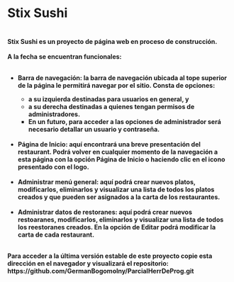 <body>
    <h1>Stix Sushi<h1>
            <p>
            <h4>
                Stix Sushi es un proyecto de página web en proceso de construcción. <br><br>
                A la fecha se encuentran funcionales:
                <ul> <br>
                    <li> Barra de navegación: la barra de navegación ubicada al tope superior de la página le permitirá
                        navegar por el sitio. Consta de opciones: </li>
                    <ul>
                        <li style="list-style-type: circle;">a su izquierda destinadas para usuarios en general, y</li>
                        <li style="list-style-type: circle;">a su derecha destinadas a quienes tengan permisos de
                            administradores.</li>
                        <li style="list-style-type: square;">En un futuro, para acceder a las opciones de administrador
                            será necesario detallar un usuario y contraseña.</li> <br>
                    </ul>
                    <li>Página de Inicio: aquí encontrará una breve presentación del restaurant. Podrá volver en
                        cualquier momento de la navegación a esta página con la opción Página de Inicio o haciendo clic
                        en el icono
                        presentado con el logo.</li> <br>
                    <li>Administrar menú general: aquí podrá crear nuevos platos, modificarlos, eliminarlos y visualizar
                        una lista de todos los platos creados y que pueden ser asignados a la carta de los restaurantes.
                    </li> <br>
                    <li>Administrar datos de restoranes: aquí podrá crear nuevos restoaranes, modificarlos, eliminarlos
                        y visualizar una lista de todos los reestoranes creados. En la opción de Editar podrá modificar
                        la carta de
                        cada restaurant.</li> <br>
                </ul>
                Para acceder a la última versión estable de este proyecto copie esta dirección en el navegador y
                visualizará
                el repositorio: https://github.com/GermanBogomolny/ParcialHerrDeProg.git
            </h4>
            </p>
</body>
